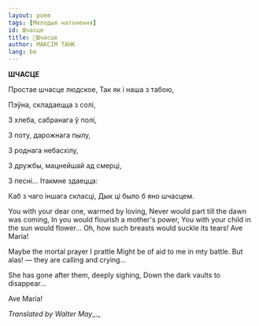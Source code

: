 ```yaml
---
layout: poem
tags: [Мелодыя натхнення]
id: Шчасце
title: 🚧Шчасце
author: МАКСІМ ТАНК
lang: be
---
```



 
**ШЧАСЦЕ**

Простае шчасце людское, Так як і наша з табою,

Пэўна, складаецца з солі,

3 хлеба, сабранага ў полі,

3 поту, дарожнага пылу,

3 роднага небасхілу,

3 дружбы, мацнейшай ад смерці,

3 песні... Iтакмне здаецца:

Каб з чаго іншага скласці, Дык ці было б яно шчасцем.

You with your dear one, warmed by loving, Never  would part till the dawn was coming, In  you would flourish a mother's power, You with your child in the sun would flower... Oh, how such breasts would suckle its tears! Ave Maria!

Maybe the mortal prayer I prattle Might be of aid to me in mty battle. But alas! — they are calling and crying...

She has gone after them, deeply sighing, Down the dark vaults to disappear...

Ave Maria!

_Translated by Walter May__._
